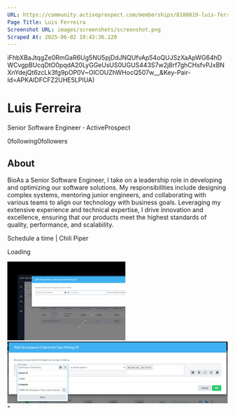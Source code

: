 ```yaml
---
URL: https://community.activeprospect.com/memberships/8180819-luis-ferreira
Page Title: Luis Ferreira
Screenshot URL: images/screenshots/screenshot.png
Scraped At: 2025-06-02 19:43:36.120
---
```

iFhbXBaJtqgZe0RmGaR6Ug5NU5pjDdJNQUfvAp54oQUJSzXaApWG64hDWCvgpBUcqDtO0pqdA20LyGGeUsUS0UGUS443S7w2j8rf7ghCHsfvPJxBNXnYdejQt6zcLk3fg9pOP0V~OlCOUZhWHocQ507w__&Key-Pair-Id=APKAIDFCFZ2UHE5LPIUA)

# Luis Ferreira

Senior Software Engineer **·** ActiveProspect

0following0followers

## About

BioAs a Senior Software Engineer, I take on a leadership role in developing and optimizing our software solutions. My responsibilities include designing complex systems, mentoring junior engineers, and collaborating with various teams to align our technology with business goals. Leveraging my extensive experience and technical expertise, I drive innovation and excellence, ensuring that our products meet the highest standards of quality, performance, and scalability.

Schedule a time \| Chili Piper

Loading

![](images/image-1.png)![](images/image-2.png)"
